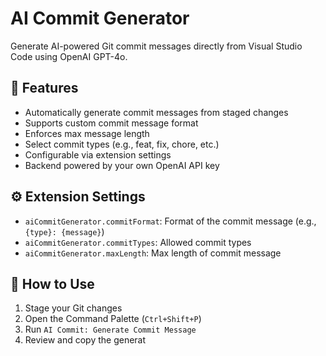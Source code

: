# AI Commit Generator

Generate AI-powered Git commit messages directly from Visual Studio Code using OpenAI GPT-4o.

## 🚀 Features

- Automatically generate commit messages from staged changes
- Supports custom commit message format
- Enforces max message length
- Select commit types (e.g., feat, fix, chore, etc.)
- Configurable via extension settings
- Backend powered by your own OpenAI API key

## ⚙️ Extension Settings

- `aiCommitGenerator.commitFormat`: Format of the commit message (e.g., `{type}: {message}`)
- `aiCommitGenerator.commitTypes`: Allowed commit types
- `aiCommitGenerator.maxLength`: Max length of commit message

## 🧪 How to Use

1. Stage your Git changes
2. Open the Command Palette (`Ctrl+Shift+P`)
3. Run `AI Commit: Generate Commit Message`
4. Review and copy the generat
